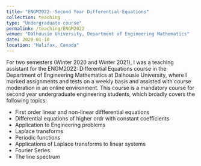 ```yaml
---
title: "ENGM2022: Second Year Differential Equations"
collection: teaching
type: "Undergraduate course"
permalink: /teaching/ENGM2022
venue: "Dalhousie University, Department of Engineering Mathematics"
date: 2020-01-10
location: "Halifax, Canada"
---
```


For two semesters (Winter 2020 and Winter 2021), I was a teaching assistant for the ENGM2022: Differential Equations course in the Department of Engineering Mathematics at Dalhousie University, where I marked assignments and tests on a weekly basis and assisted with course moderation in an online environment. This course is a mandatory course for second year undergraduate engineering students, which broadly covers the following topics:
* First order linear and non-linear diffferential equations
* Differential equations of higher ordr with constant coefficients
* Application to Engineering problems
* Laplace transforms
* Periodic functions
* Applications of Laplace transforms to linear systems
* Fourier Series
* The line spectrum
